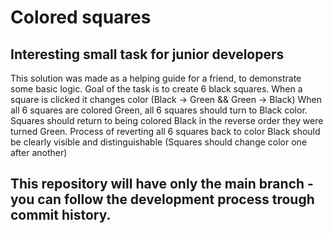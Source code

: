 # Colored squares
 
## Interesting small task for junior developers
This solution was made as a helping guide for a friend, to demonstrate some basic
logic.
Goal of the task is to create 6 black squares.
When a square is clicked it changes color (Black -> Green && Green -> Black)
When all 6 squares are colored Green, all 6 squares should turn to Black color.
Squares should return to being colored Black in the reverse order they were turned Green.
Process of reverting all 6 squares back to color Black should be clearly visible and distinguishable (Squares should change color one after another)

## This repository will have only the main branch - you can follow the development process trough commit history.
